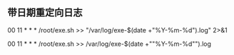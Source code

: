 
## 带日期重定向日志

00 11 * * * /root/exe.sh >> "/var/log/exe-$(date +"\%Y-\%m-\%d").log" 2>&1

00 11 * * * /root/exe.sh >> /var/log/exe-$(date +""\%Y-\%m-\%d"").log
